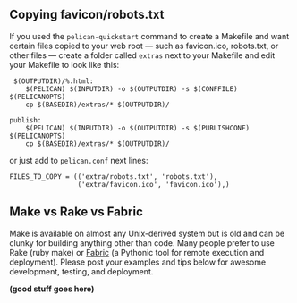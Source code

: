 ## Copying favicon/robots.txt

If you used the `pelican-quickstart` command to create a Makefile and want certain files copied to your web root — such as favicon.ico, robots.txt, or other files — create a folder called `extras` next to your Makefile and edit your Makefile to look like this:

```
 $(OUTPUTDIR)/%.html:
	$(PELICAN) $(INPUTDIR) -o $(OUTPUTDIR) -s $(CONFFILE) $(PELICANOPTS)
	cp $(BASEDIR)/extras/* $(OUTPUTDIR)/
```
```
publish:
	$(PELICAN) $(INPUTDIR) -o $(OUTPUTDIR) -s $(PUBLISHCONF) $(PELICANOPTS)
	cp $(BASEDIR)/extras/* $(OUTPUTDIR)/
```

or just add to `pelican.conf` next lines:

```
FILES_TO_COPY = (('extra/robots.txt', 'robots.txt'),
                 ('extra/favicon.ico', 'favicon.ico'),)
```

## Make vs Rake vs Fabric

Make is available on almost any Unix-derived system but is old and can be clunky for building anything other than code. Many people prefer to use Rake (ruby make) or [Fabric][] (a Pythonic tool for remote execution and deployment). Please post your examples and tips below for awesome development, testing, and deployment.

**(good stuff goes here)**


[Fabric]: http://www.fabfile.org/